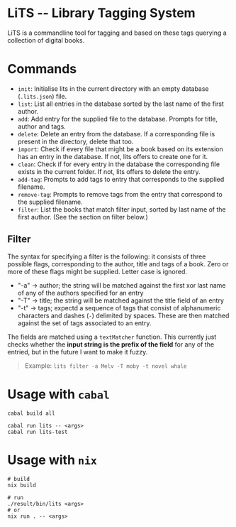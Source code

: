 # LiTS -- Library Tagging System

LiTS is a commandline tool for tagging and based on these tags querying a collection of digital books.

# Commands
- `init`: Initialise lits in the current directory with an empty database (`.lits.json`) file. 
- `list`: List all entries in the database sorted by the last name of the first author.
- `add`: Add entry for the supplied file to the database. Prompts for title, author and tags.
- `delete`: Delete an entry from the database. If a corresponding file is present in the directory, delete that too.
- `import`: Check if every file that might be a book based on its extension has an entry in the database. If not, lits offers to create one for it.
- `clean`: Check if for every entry in the database the corresponding file exists in the current folder. If not, lits offers to delete the entry.
- `add-tag`: Prompts to add tags to entry that corresponds to the supplied filename.
- `remove-tag`: Prompts to remove tags from the entry that correspond to the supplied filename.
- `filter`: List the books that match filter input, sorted by last name of the first author. (See the section on filter below.)

## Filter
The syntax for specifying a filter is the following: it consists of three possible flags, corresponding to the author, title and tags of a book. Zero or more of these flags might be supplied. Letter case is ignored.
- "-a" -> author; the string will be matched against the first xor last name of any of the authors specified for an entry
- "-T" -> title; the string will be matched against the title field of an entry
- "-t" -> tags; expectd a sequence of tags that consist of alphanumeric characters and dashes (`-`) delimited by spaces. These are then matched against the set of tags associated to an entry.

The fields are matched using a `textMatcher` function. This currently just checks whether the **input string is the prefix of the field** for any of the entried, but in the future I want to make it fuzzy.

> Example: `lits filter -a Melv -T moby -t novel whale`

# Usage with `cabal`
```shell
cabal build all

cabal run lits -- <args>
cabal run lits-test
```

# Usage with `nix`
```shell
# build
nix build

# run
./result/bin/lits <args>
# or
nix run . -- <args>
```
